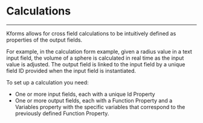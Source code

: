 # **Calculations**

___

Kforms allows for cross field calculations to be intuitively defined as properties of the output fields. 

For example, in the calculation form example, given a radius value in a text input field, the volume of a sphere is calculated in real time as the input value is adjusted. The output field is linked to the input field by a unique field ID provided when the input field is instantiated.

To set up a calculation you need:

- One or more input fields, each with a unique Id Property
- One or more output fields, each with a Function Property and a Variables property with the specific variables that correspond to the previously defined Function Property.
